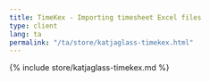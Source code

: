 ```yaml
---
title: TimeKex - Importing timesheet Excel files
type: client
lang: ta
permalink: "/ta/store/katjaglass-timekex.html"
---
```


{% include store/katjaglass-timekex.md %}
